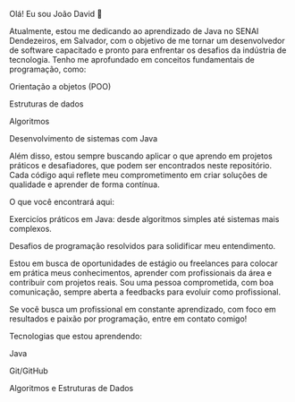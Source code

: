 Olá! Eu sou João David 👋

Atualmente, estou me dedicando ao aprendizado de Java no SENAI Dendezeiros, em Salvador, com o objetivo de me tornar um desenvolvedor de software capacitado e pronto para enfrentar os desafios da indústria de tecnologia. 
Tenho me aprofundado em conceitos fundamentais de programação, como:

Orientação a objetos (POO)

Estruturas de dados

Algoritmos

Desenvolvimento de sistemas com Java

Além disso, estou sempre buscando aplicar o que aprendo em projetos práticos e desafiadores, que podem ser encontrados neste repositório. Cada código aqui reflete meu comprometimento em criar soluções de qualidade e aprender de forma contínua.

O que você encontrará aqui:

Exercicíos práticos em Java: desde algoritmos simples até sistemas mais complexos.

Desafios de programação resolvidos para solidificar meu entendimento.

Estou em busca de oportunidades de estágio ou freelances para colocar em prática meus conhecimentos, aprender com profissionais da área e contribuir com projetos reais. Sou uma pessoa comprometida, com boa comunicação, 
sempre aberta a feedbacks para evoluir como profissional.

Se você busca um profissional em constante aprendizado, com foco em resultados e paixão por programação, entre em contato comigo!

Tecnologias que estou aprendendo:

Java

Git/GitHub

Algoritmos e Estruturas de Dados

